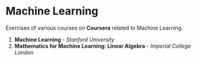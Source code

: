 # Machine Learning
Exercises of various courses on <b>Coursera</b> related to Machine Learning.

1. <b>Machine Learning</b> - <i>Stanford University</i>
2. <b>Mathematics for Machine Learning: Linear Algebra</b> - <i>Imperial College London</i>

